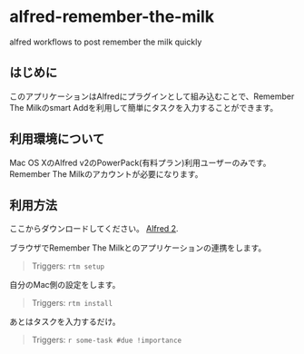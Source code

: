 alfred-remember-the-milk
========================

alfred workflows to post remember the milk quickly

## はじめに
このアプリケーションはAlfredにプラグインとして組み込むことで、Remember The Milkのsmart Addを利用して簡単にタスクを入力することができます。

## 利用環境について

Mac OS XのAlfred v2のPowerPack(有料プラン)利用ユーザーのみです。
Remember The Milkのアカウントが必要になります。

## 利用方法

ここからダウンロードしてください。 [Alfred 2](http://www.alfredapp.com/).


ブラウザでRemember The Milkとのアプリケーションの連携をします。
> Triggers: `rtm setup`

自分のMac側の設定をします。
> Triggers: `rtm install`


あとはタスクを入力するだけ。
> Triggers: `r some-task #due !importance`

